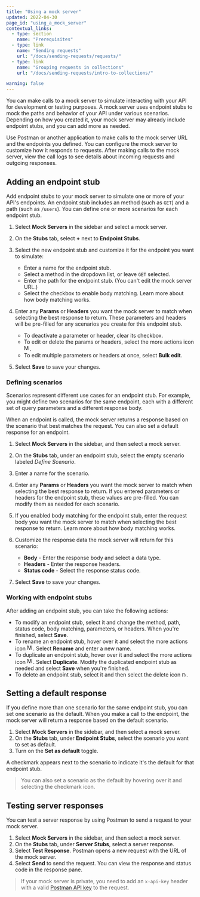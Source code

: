 ```yaml
---
title: "Using a mock server"
updated: 2022-04-30
page_id: "using_a_mock_server"
contextual_links:
  - type: section
    name: "Prerequisites"
  - type: link
    name: "Sending requests"
    url: "/docs/sending-requests/requests/"
  - type: link
    name: "Grouping requests in collections"
    url: "/docs/sending-requests/intro-to-collections/"

warning: false
---
```


You can make calls to a mock server to simulate interacting with your API for development or testing purposes. A mock server uses endpoint stubs to mock the paths and behavior of your API under various scenarios. Depending on how you created it, your mock server may already include endpoint stubs, and you can add more as needed.

Use Postman or another application to make calls to the mock server URL and the endpoints you defined. You can configure the mock server to customize how it responds to requests. After making calls to the mock server, view the call logs to see details about incoming requests and outgoing responses.

## Adding an endpoint stub

Add endpoint stubs to your mock server to simulate one or more of your API's endpoints. An endpoint stub includes an method (such as `GET`) and a path (such as `/users`). You can define one or more scenarios for each endpoint stub.

1. Select **Mock Servers** in the sidebar and select a mock server.
1. On the **Stubs** tab, select **+** next to **Endpoint Stubs**.
1. Select the new endpoint stub and customize it for the endpoint you want to simulate:

    * Enter a name for the endpoint stub.
    * Select a method in the dropdown list, or leave `GET` selected.
    * Enter the path for the endpoint stub. (You can't edit the mock server URL.)
    * Select the checkbox to enable body matching. Learn more about how body matching works.

1. Enter any **Params** or **Headers** you want the mock server to match when selecting the best response to return. These parameters and headers will be pre-filled for any scenarios you create for this endpoint stub.

    * To deactivate a parameter or header, clear its checkbox.
    * To edit or delete the params or headers, select the more actions icon <img alt="More actions icon" src="https://assets.postman.com/postman-docs/icon-more-actions-v9.jpg#icon" width="16px">.
    * To edit multiple parameters or headers at once, select **Bulk edit**.

1. Select **Save** to save your changes.

### Defining scenarios

Scenarios represent different use cases for an endpoint stub. For example, you might define two scenarios for the same endpoint, each with a different set of query parameters and a different response body.

When an endpoint is called, the mock server returns a response based on the scenario that best matches the request. You can also set a default response for an endpoint.

1. Select **Mock Servers** in the sidebar, and then select a mock server.
1. On the **Stubs** tab, under an endpoint stub, select the empty scenario labeled _Define Scenario_.
1. Enter a name for the scenario.
1. Enter any **Params** or **Headers** you want the mock server to match when selecting the best response to return. If you entered parameters or headers for the endpoint stub, these values are pre-filled. You can modify them as needed for each scenario.
1. If you enabled body matching for the endpoint stub, enter the request body you want the mock server to match when selecting the best response to return. Learn more about how body matching works.
1. Customize the response data the mock server will return for this scenario:

    * **Body** - Enter the response body and select a data type.
    * **Headers** - Enter the response headers.
    * **Status code** - Select the response status code.

1. Select **Save** to save your changes.

### Working with endpoint stubs

After adding an endpoint stub, you can take the following actions:

* To modify an endpoint stub, select it and change the method, path, status code, body matching, parameters, or headers. When you're finished, select **Save**.
* To rename an endpoint stub, hover over it and select the more actions icon <img alt="More actions icon" src="https://assets.postman.com/postman-docs/icon-more-actions-v9.jpg#icon" width="16px">. Select **Rename** and enter a new name.
* To duplicate an endpoint stub, hover over it and select the more actions icon <img alt="More actions icon" src="https://assets.postman.com/postman-docs/icon-more-actions-v9.jpg#icon" width="16px">. Select **Duplicate**. Modify the duplicated endpoint stub as needed and select **Save** when you're finished.
* To delete an endpoint stub, select it and then select the delete icon <img alt="Delete icon" src="https://assets.postman.com/postman-docs/icon-delete-v9.jpg#icon" width="12px">.

## Setting a default response

If you define more than one scenario for the same endpoint stub, you can set one scenario as the default. When you make a call to the endpoint, the mock server will return a response based on the default scenario.

1. Select **Mock Servers** in the sidebar, and then select a mock server.
1. On the **Stubs** tab, under **Endpoint Stubs**, select the scenario you want to set as default.
1. Turn on the **Set as default** toggle.

A checkmark appears next to the scenario to indicate it's the default for that endpoint stub.

> You can also set a scenario as the default by hovering over it and selecting the checkmark icon.

## Testing server responses

You can test a server response by using Postman to send a request to your mock server.

1. Select **Mock Servers** in the sidebar, and then select a mock server.
1. On the **Stubs** tab, under **Server Stubs**, select a server response.
1. Select **Test Response**. Postman opens a new request with the URL of the mock server.
1. Select **Send** to send the request. You can view the response and status code in the response pane.

> If your mock server is private, you need to add an `x-api-key` header with a valid [Postman API key](/docs/developer/intro-api/) to the request.

